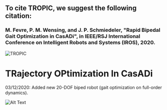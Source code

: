 
## To cite TROPIC, we suggest the following citation:

### M. Fevre, P. M. Wensing, and J. P. Schmiedeler, "Rapid Bipedal Gait Optimization in CasADi", in IEEE/RSJ International Conference on Intelligent Robots and Systems (IROS), 2020.




![TROPIC](https://github.com/fevrem/TOPIC/blob/master/logo.png)

# TRajectory OPtimization In CasADi

03/12/2020: Added new 20-DOF biped robot (gait optimization on full-order dynamics).


![Alt Text](https://github.com/fevrem/TOPIC/blob/master/examples/spatial-20-dof-biped/anim_biped_20_DOF.gif)

